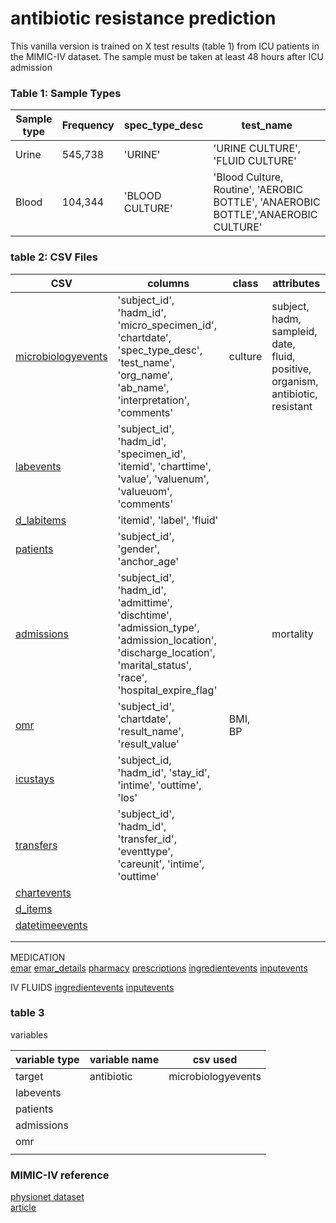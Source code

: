 # antibiotic resistance prediction
This vanilla version is trained on X test results (table 1) from ICU patients in the MIMIC-IV dataset.
The sample must be taken at least 48 hours after ICU admission
 

### Table 1: Sample Types

|Sample type|Frequency|spec_type_desc|test_name|
|---|---|---|---|
|Urine|545,738|'URINE'|'URINE CULTURE', 'FLUID CULTURE'|
|Blood|104,344|'BLOOD CULTURE'|'Blood Culture, Routine', 'AEROBIC BOTTLE', 'ANAEROBIC BOTTLE','ANAEROBIC CULTURE'|

### table 2: CSV Files

|CSV|columns|class|attributes|
|---|---|---|---|
|[microbiologyevents](https://mimic.mit.edu/docs/iv/modules/hosp/microbiologyevents)|'subject_id', 'hadm_id', 'micro_specimen_id', 'chartdate', 'spec_type_desc', 'test_name', 'org_name', 'ab_name', 'interpretation', 'comments'|culture|subject, hadm, sampleid, date, fluid, positive, organism, antibiotic, resistant|
|[labevents](https://mimic.mit.edu/docs/iv/modules/hosp/labevents)|'subject_id', 'hadm_id', 'specimen_id', 'itemid', 'charttime', 'value', 'valuenum', 'valueuom', 'comments'||
|[d_labitems](https://mimic.mit.edu/docs/iv/modules/hosp/d_labitems)|'itemid', 'label', 'fluid'|||
|[patients](https://mimic.mit.edu/docs/iv/modules/hosp/patients)|'subject_id', 'gender', 'anchor_age'|||
|[admissions](https://mimic.mit.edu/docs/iv/modules/hosp/admissions)|'subject_id', 'hadm_id', 'admittime', 'dischtime', 'admission_type', 'admission_location', 'discharge_location', 'marital_status', 'race', 'hospital_expire_flag'||mortality|
|[omr](https://mimic.mit.edu/docs/iv/modules/hosp/omr)|'subject_id', 'chartdate', 'result_name', 'result_value'|BMI, BP||
|[icustays](https://mimic.mit.edu/docs/iv/modules/icu/icustays)|'subject_id, 'hadm_id', 'stay_id', 'intime', 'outtime', 'los'|||
|[transfers](https://mimic.mit.edu/docs/iv/modules/hosp/transfers)|'subject_id', 'hadm_id', 'transfer_id', 'eventtype', 'careunit', 'intime', 'outtime'|||
|[chartevents](https://mimic.mit.edu/docs/iv/modules/icu/chartevents)||||
|[d_items](https://mimic.mit.edu/docs/iv/modules/icu/d_items)||||
|[datetimeevents](https://mimic.mit.edu/docs/iv/modules/icu/datetimeevents)||||
|||||
|||||


MEDICATION <br />
[emar](https://mimic.mit.edu/docs/iv/modules/hosp/emar)
[emar_details](https://mimic.mit.edu/docs/iv/modules/hosp/emar_details)
[pharmacy](https://mimic.mit.edu/docs/iv/modules/hosp/pharmacy)
[prescriptions](https://mimic.mit.edu/docs/iv/modules/hosp/prescriptions)
[ingredientevents](https://mimic.mit.edu/docs/iv/modules/icu/ingredientevents)
[inputevents](https://mimic.mit.edu/docs/iv/modules/icu/inputevents)

IV FLUIDS
[ingredientevents](https://mimic.mit.edu/docs/iv/modules/icu/ingredientevents)
[inputevents](https://mimic.mit.edu/docs/iv/modules/icu/inputevents)


### table 3
variables

|variable type|variable name|csv used|
|---|---|---|
|target|antibiotic|microbiologyevents|
|labevents|||
|patients|||
|admissions|||
|omr|||
||||


### MIMIC-IV reference
[physionet dataset](https://physionet.org/content/mimiciv/2.2/) <br />
[article](https://www.nature.com/articles/s41597-022-01899-x)

